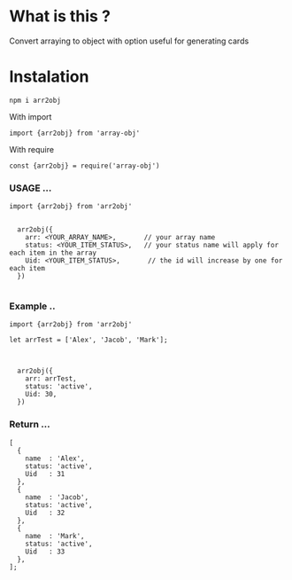 # What is this ?

Convert arraying to object with option useful for generating cards

# Instalation

`npm i arr2obj`

With import

`import {arr2obj} from 'array-obj'`

With require

`const {arr2obj} = require('array-obj')`

### USAGE ...

```
import {arr2obj} from 'arr2obj'


  arr2obj({
    arr: <YOUR_ARRAY_NAME>,       // your array name
    status: <YOUR_ITEM_STATUS>,   // your status name will apply for each item in the array
    Uid: <YOUR_ITEM_STATUS>,       // the id will increase by one for each item
  })


```

### Example ..

```
import {arr2obj} from 'arr2obj'

let arrTest = ['Alex', 'Jacob', 'Mark'];



  arr2obj({
    arr: arrTest,
    status: 'active',
    Uid: 30,
  })

```

### Return ...

```
[
  {
    name  : 'Alex',
    status: 'active',
    Uid   : 31
  },
  {
    name  : 'Jacob',
    status: 'active',
    Uid   : 32
  },
  {
    name  : 'Mark',
    status: 'active',
    Uid   : 33
  },
];


```
